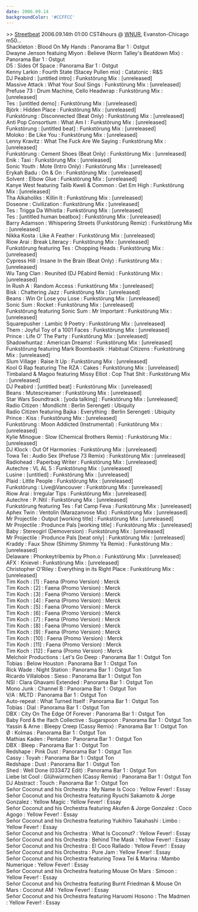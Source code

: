 ```yaml
---
date: 2006.09.14
backgroundColor: '#CCFFCC'
---
```


\>> [Streetbeat](http://streetbeat.wnur.org/) 2006.09.14th 01:00 CST4hours @ [WNUR](http://www.wnur.org/), Evanston-Chicago  
m50...  
Shackleton : Blood On My Hands : Panorama Bar 1 : Ostgut  
Dwayne Jenson featuing Miyon : Believe (Norm Talley's Beatdown Mix) : Panorama Bar 1 : Ostgut  
D5 : Sides Of Space : Panorama Bar 1 : Ostgut  
Kenny Larkin : Fourth State (Stacey Pullen mix) : Catatonic : R&S  
DJ Peabird : \[untitled intro\] : Funkstörung Mix : \[unreleased\]  
Massive Attack : What Your Soul Sings : Funkstörung Mix : \[unreleased\]  
Prefuse 73 : Drum Machine, Cello Headwrap : Funkstörung Mix : \[unreleased\]  
Tes : \[untitled demo\] : Funkstörung Mix : \[unreleased\]  
Björk : Hidden Place : Funkstörung Mix : \[unreleased\]  
Funkstörung : Disconnected (Beat Only) : Funkstörung Mix : \[unreleased\]  
Anti Pop Consortium : What Am I : Funkstörung Mix : \[unreleased\]  
Funkstörung : \[untitled beat\] : Funkstörung Mix : \[unreleased\]  
Moloko : Be Like You : Funkstörung Mix : \[unreleased\]  
Lenny Kravitz : What The Fuck Are We Saying : Funkstörung Mix : \[unreleased\]  
Funkstörung : Cement Shoes (Beat Only) : Funkstörung Mix : \[unreleased\]  
Enik : Taxi : Funkstörung Mix : \[unreleased\]  
Sonic Youth : Mote (Intro Only) : Funkstörung Mix : \[unreleased\]  
Erykah Badu : On & On : Funkstörung Mix : \[unreleased\]  
Solvent : Elbow Glue : Funkstörung Mix : \[unreleased\]  
Kanye West featuring Talib Kweli & Common : Get Em High : Funkstörung Mix : \[unreleased\]  
Tha Alkaholiks : Killin It : Funkstörung Mix : \[unreleased\]  
Doseone : Civilization : Funkstörung Mix : \[unreleased\]  
Tes : Trigga Da Whistla : Funkstörung Mix : \[unreleased\]  
Tes : \[untitled human beatbox\] : Funkstörung Mix : \[unreleased\]  
Barry Adamson : Whispering Streets (Funkstörung Remiz) : Funkstörung Mix : \[unreleased\]  
Nikka Kosta : Like A Feather : Funkstörung Mix : \[unreleased\]  
Riow Arai : Break Literacy : Funkstörung Mix : \[unreleased\]  
Funkstörung featuring Tes : Chopping Heads : Funkstörung Mix : \[unreleased\]  
Cypress Hill : Insane In the Brain (Beat Only) : Funkstörung Mix : \[unreleased\]  
Wu Tang Clan : Reunited (DJ PEabird Remix) : Funkstörung Mix : \[unreleased\]  
In Rush A : Random Access : Funkstörung Mix : \[unreleased\]  
Bisk : Chattering Jazz : Funkstörung Mix : \[unreleased\]  
Beans : Win Or Lose you Lose : Funkstörung Mix : \[unreleased\]  
Sonic Sum : Rocket : Funkstörung Mix : \[unreleased\]  
Funkstörung featuring Sonic Sum : Mr Important : Funkstörung Mix : \[unreleased\]  
Squarepusher : Lambic 9 Poetry : Funkstörung Mix : \[unreleased\]  
Them : Joyful Toy of a 1001 Faces : Funkstörung Mix : \[unreleased\]  
Prince : Life O' The Party : Funkstörung Mix : \[unreleased\]  
Shadowhuntaz : American Dreams! : Funkstörung Mix : \[unreleased\]  
Funkstörung featuring Mark Boombastik : Habitual Citizens : Funkstörung Mix : \[unreleased\]  
Slum Village : Raise It Up : Funkstörung Mix : \[unreleased\]  
Kool G Rap featuring The RZA : Cakes : Funkstörung Mix : \[unreleased\]  
Timbaland & Magoo featuring Missy Elliot : Cop That Shit : Funkstörung Mix : \[unreleased\]  
DJ Peabird : \[untitled beat\] : Funkstörung Mix : \[unreleased\]  
Beans : Mutescreamer : Funkstörung Mix : \[unreleased\]  
Star Wars Soundtrack : \[yoda talking\] : Funkstörung Mix : \[unreleased\]  
Radio Citizen : Mondlicht : Berlin Serengeti : Ubiquity  
Radio Citizen featuring Bajka : Everything : Berlin Serengeti : Ubiquity  
Prince : Kiss : Funkstörung Mix : \[unreleased\]  
Funkstörung : Moon Addicted (Instrumental) : Funkstörung Mix : \[unreleased\]  
Kylie Minogue : Slow (Chemical Brothers Remix) : Funkstörung Mix : \[unreleased\]  
DJ Klock : Out Of Harmonies : Funkstörung Mix : \[unreleased\]  
Towa Tei : Audio Sex (Prefuse 73 Remix) : Funkstörung Mix : \[unreleased\]  
Radiohead : Paperbag Writer : Funkstörung Mix : \[unreleased\]  
Autechre : VL AL 5 : Funkstörung Mix : \[unreleased\]  
Lusine : \[untitled\] : Funkstörung Mix : \[unreleased\]  
Plaid : Little People : Funkstörung Mix : \[unreleased\]  
Funkstörung : Live@Vancouver : Funkstörung Mix : \[unreleased\]  
Riow Arai : Irregular Tips : Funkstörung Mix : \[unreleased\]  
Autechre : P.:Ntil : Funkstörung Mix : \[unreleased\]  
Funkstörung featuring Tes : Fat Camp Feva : Funkstörung Mix : \[unreleased\]  
Aphex Twin : Ventolin (Marazanvose Mix) : Funkstörung Mix : \[unreleased\]  
Mr Projectile : Output \[working title\] : Funkstörung Mix : \[unreleased\]  
Mr Projectile : Produnce Pals \[working title\] : Funkstörung Mix : \[unreleased\]  
Baby : Stereogirl (Demoversion) : Funkstörung Mix : \[unreleased\]  
Mr Projectile : Produnce Pals \[beat only\] : Funkstörung Mix : \[unreleased\]  
Kraddy : Faux Show (Shimmy Shimmy Ya Remix) : Funkstörung Mix : \[unreleased\]  
Delaware : Phonkeytribemix by Phon.o : Funkstörung Mix : \[unreleased\]  
AFX : Knievel : Funkstörung Mix : \[unreleased\]  
Christopher O'Riley : Everything in its Right Place : Funkstörung Mix : \[unreleased\]  
Tim Koch : \[1\] : Faena (Promo Version) : Merck  
Tim Koch : \[2\] : Faena (Promo Version) : Merck  
Tim Koch : \[3\] : Faena (Promo Version) : Merck  
Tim Koch : \[4\] : Faena (Promo Version) : Merck  
Tim Koch : \[5\] : Faena (Promo Version) : Merck  
Tim Koch : \[6\] : Faena (Promo Version) : Merck  
Tim Koch : \[7\] : Faena (Promo Version) : Merck  
Tim Koch : \[8\] : Faena (Promo Version) : Merck  
Tim Koch : \[9\] : Faena (Promo Version) : Merck  
Tim Koch : \[10\] : Faena (Promo Version) : Merck  
Tim Koch : \[11\] : Faena (Promo Version) : Merck  
Tim Koch : \[12\] : Faena (Promo Version) : Merck  
Melchoir Productions : Let's Go Deep : Panorama Bar 1 : Ostgut Ton  
Tobias : Below Houston : Panorama Bar 1 : Ostgut Ton  
Rick Wade : Night Station : Panorama Bar 1 : Ostgut Ton  
Ricardo Villalobos : Sieso : Panorama Bar 1 : Ostgut Ton  
NSI : Clara Ghavami Extended : Panorama Bar 1 : Ostgut Ton  
Mono Junk : Channel B : Panorama Bar 1 : Ostgut Ton  
V/A : MLTD : Panorama Bar 1 : Ostgut Ton  
Auto-repeat : What Turned Itself : Panorama Bar 1 : Ostgut Ton  
Tobias : Dial : Panorama Bar 1 : Ostgut Ton  
DBX : City On The Edge Of Forever : Panorama Bar 1 : Ostgut Ton  
Baby Ford & the Ifach Collective : Sugarspoon : Panorama Bar 1 : Ostgut Ton  
Yassin & Arne : Bleepy Creep (Cassy Remix) : Panorama Bar 1 : Ostgut Ton  
Ø : Kolmas : Panorama Bar 1 : Ostgut Ton  
Mathias Kaden : Pentaton : Panorama Bar 1 : Ostgut Ton  
DBX : Bleep : Panorama Bar 1 : Ostgut Ton  
Redshape : Pink Dust : Panorama Bar 1 : Ostgut Ton  
Cassy : Toyah : Panorama Bar 1 : Ostgut Ton  
Redshape : Dust : Panorama Bar 1 : Ostgut Ton  
Shed : Well Done (033472 Edit) : Panorama Bar 1 : Ostgut Ton  
Liebe Ist Cool : Glühwürmchen (Cassy Remix) : Panorama Bar 1 : Ostgut Ton  
DJ Abstract : Touch : Panorama Bar 1 : Ostgut Ton  
Señor Coconut and his Orchestra : My Name Is Coco : Yellow Fever! : Essay  
Señor Coconut and his Orchestra featuring Ryuchi Sakamoto & Jorge Gonzalez : Yellow Magic : Yellow Fever! : Essay  
Señor Coconut and his Orchestra featuring Akufen & Jorge Gonzalez : Coco Agogo : Yellow Fever! : Essay  
Señor Coconut and his Orchestra featuring Yukihiro Takahashi : Limbo : Yellow Fever! : Essay  
Señor Coconut and his Orchestra : What Is Coconut? : Yellow Fever! : Essay  
Señor Coconut and his Orchestra : Behind The Mask : Yellow Fever! : Essay  
Señor Coconut and his Orchestra : El Coco Rallado : Yellow Fever! : Essay  
Señor Coconut and his Orchestra : Pure Jam : Yellow Fever! : Essay  
Señor Coconut and his Orchestra featuring Towa Tei & Marina : Mambo Numerique : Yellow Fever! : Essay  
Señor Coconut and his Orchestra featuring Mouse On Mars : Simoon : Yellow Fever! : Essay  
Señor Coconut and his Orchestra featuring Burnt Friedman & Mouse On Mars : Coconut AM : Yellow Fever! : Essay  
Señor Coconut and his Orchestra featuring Haruomi Hosono : The Madmen : Yellow Fever! : Essay